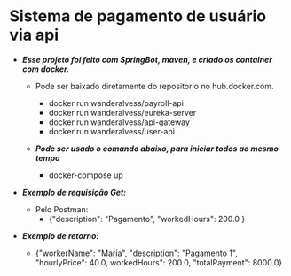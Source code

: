 
Sistema de pagamento de usuário via api
===
- ***Esse projeto foi feito com SpringBot, maven, e criado os container com docker.***
  - Pode ser baixado diretamente do repositorio no hub.docker.com.
    - docker run wanderalvess/payroll-api
    - docker run wanderalvess/eureka-server
    - docker run wanderalvess/api-gateway
    - docker run wanderalvess/user-api
    
  - ***Pode ser usado o comando abaixo, para iniciar todos ao mesmo tempo***
    - docker-compose up
 
- ***Exemplo de requisição Get:***
  - Pelo Postman:
    - {"description": "Pagamento", "workedHours": 200.0 }
    
- ***Exemplo de retorno:***
  - {"workerName": "Maria", "description": "Pagamento 1",  "hourlyPrice": 40.0, workedHours": 200.0, "totalPayment": 8000.0}
